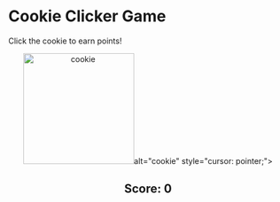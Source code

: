 # Cookie Clicker Game

<p>Click the cookie to earn points!</p>

<div style="text-align: center;">
  <img src="https://cdn.pixabay.com/photo/2021/01/19/17/01/cookies-5930089_1280.jpg" id="cookie" width="200px" alt="cookie" style="cursor: pointer;">alt="cookie" style="cursor: pointer;">
  <h2>Score: <span id="score">0</span></h2>
</div>

<script>
  let score = 0;
  const cookie = document.getElementById("cookie");
  const scoreDisplay = document.getElementById("score");

  cookie.addEventListener("click", function() {
    score++;
    scoreDisplay.textContent = score;
  });
</script>
